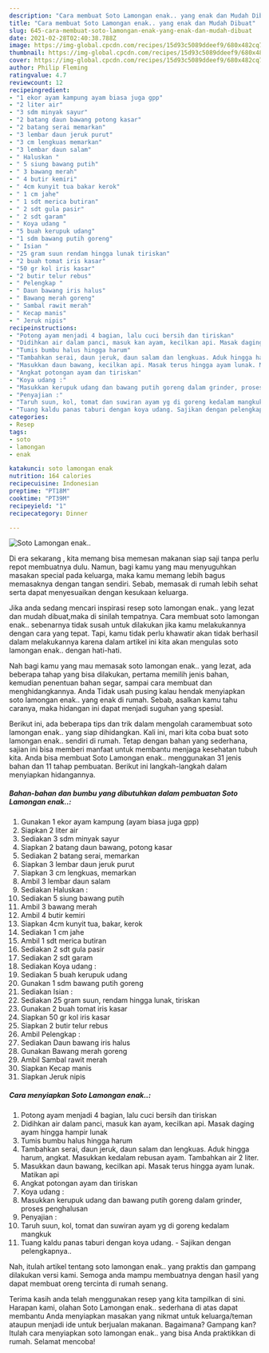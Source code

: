 ```yaml
---
description: "Cara membuat Soto Lamongan enak.. yang enak dan Mudah Dibuat"
title: "Cara membuat Soto Lamongan enak.. yang enak dan Mudah Dibuat"
slug: 645-cara-membuat-soto-lamongan-enak-yang-enak-dan-mudah-dibuat
date: 2021-02-28T02:40:38.788Z
image: https://img-global.cpcdn.com/recipes/15d93c5089ddeef9/680x482cq70/soto-lamongan-enak-foto-resep-utama.jpg
thumbnail: https://img-global.cpcdn.com/recipes/15d93c5089ddeef9/680x482cq70/soto-lamongan-enak-foto-resep-utama.jpg
cover: https://img-global.cpcdn.com/recipes/15d93c5089ddeef9/680x482cq70/soto-lamongan-enak-foto-resep-utama.jpg
author: Philip Fleming
ratingvalue: 4.7
reviewcount: 12
recipeingredient:
- "1 ekor ayam kampung ayam biasa juga gpp"
- "2 liter air"
- "3 sdm minyak sayur"
- "2 batang daun bawang potong kasar"
- "2 batang serai memarkan"
- "3 lembar daun jeruk purut"
- "3 cm lengkuas memarkan"
- "3 lembar daun salam"
- " Haluskan "
- " 5 siung bawang putih"
- " 3 bawang merah"
- " 4 butir kemiri"
- " 4cm kunyit tua bakar kerok"
- " 1 cm jahe"
- " 1 sdt merica butiran"
- " 2 sdt gula pasir"
- " 2 sdt garam"
- " Koya udang "
- "5 buah kerupuk udang"
- "1 sdm bawang putih goreng"
- " Isian "
- "25 gram suun rendam hingga lunak tiriskan"
- "2 buah tomat iris kasar"
- "50 gr kol iris kasar"
- "2 butir telur rebus"
- " Pelengkap "
- " Daun bawang iris halus"
- " Bawang merah goreng"
- " Sambal rawit merah"
- " Kecap manis"
- " Jeruk nipis"
recipeinstructions:
- "Potong ayam menjadi 4 bagian, lalu cuci bersih dan tiriskan"
- "Didihkan air dalam panci, masuk kan ayam, kecilkan api. Masak daging ayam hingga hampir lunak"
- "Tumis bumbu halus hingga harum"
- "Tambahkan serai, daun jeruk, daun salam dan lengkuas. Aduk hingga harum, angkat. Masukkan kedalam rebusan ayam. Tambahkan air 2 liter."
- "Masukkan daun bawang, kecilkan api. Masak terus hingga ayam lunak. Matikan api"
- "Angkat potongan ayam dan tiriskan"
- "Koya udang :"
- "Masukkan kerupuk udang dan bawang putih goreng dalam grinder, proses penghalusan"
- "Penyajian :"
- "Taruh suun, kol, tomat dan suwiran ayam yg di goreng kedalam mangkuk"
- "Tuang kaldu panas taburi dengan koya udang. Sajikan dengan pelengkapnya.."
categories:
- Resep
tags:
- soto
- lamongan
- enak

katakunci: soto lamongan enak 
nutrition: 164 calories
recipecuisine: Indonesian
preptime: "PT18M"
cooktime: "PT39M"
recipeyield: "1"
recipecategory: Dinner

---
```



![Soto Lamongan enak..](https://img-global.cpcdn.com/recipes/15d93c5089ddeef9/680x482cq70/soto-lamongan-enak-foto-resep-utama.jpg)

Di era  sekarang , kita memang bisa memesan makanan siap saji tanpa perlu repot membuatnya dulu. Namun, bagi kamu yang mau menyuguhkan masakan special pada keluarga, maka kamu memang lebih bagus memasaknya dengan tangan sendiri. Sebab, memasak di rumah lebih sehat serta dapat menyesuaikan dengan kesukaan keluarga.

Jika anda sedang mencari inspirasi resep soto lamongan enak.. yang lezat dan mudah dibuat,maka di sinilah tempatnya. Cara membuat soto lamongan enak..  sebenarnya tidak susah untuk dilakukan jika kamu melakukannya dengan cara yang tepat. Tapi, kamu tidak perlu khawatir akan tidak berhasil dalam melakukannya 
karena dalam artikel ini kita akan mengulas soto lamongan enak.. dengan hati-hati.  



Nah bagi kamu yang mau memasak soto lamongan enak.. yang lezat, ada beberapa tahap yang bisa dilakukan, pertama memilih jenis bahan, kemudian penentuan bahan segar, sampai cara membuat dan menghidangkannya. Anda Tidak usah pusing kalau hendak menyiapkan soto lamongan enak.. yang enak di rumah. Sebab, asalkan kamu  tahu caranya, maka hidangan ini dapat menjadi suguhan yang spesial.

Berikut ini, ada beberapa tips dan trik dalam mengolah caramembuat soto lamongan enak.. yang siap dihidangkan. Kali ini, mari kita coba buat soto lamongan enak.. sendiri di rumah. Tetap dengan bahan yang sederhana, sajian ini bisa memberi manfaat untuk membantu menjaga kesehatan tubuh kita. Anda bisa membuat Soto Lamongan enak.. menggunakan 31 jenis bahan dan 11 tahap pembuatan. Berikut ini langkah-langkah dalam menyiapkan hidangannya.

<!--inarticleads1-->

##### Bahan-bahan dan bumbu yang dibutuhkan dalam pembuatan Soto Lamongan enak..:

1. Gunakan 1 ekor ayam kampung (ayam biasa juga gpp)
1. Siapkan 2 liter air
1. Sediakan 3 sdm minyak sayur
1. Siapkan 2 batang daun bawang, potong kasar
1. Sediakan 2 batang serai, memarkan
1. Siapkan 3 lembar daun jeruk purut
1. Siapkan 3 cm lengkuas, memarkan
1. Ambil 3 lembar daun salam
1. Sediakan  Haluskan :
1. Sediakan  5 siung bawang putih
1. Ambil  3 bawang merah
1. Ambil  4 butir kemiri
1. Siapkan  4cm kunyit tua, bakar, kerok
1. Sediakan  1 cm jahe
1. Ambil  1 sdt merica butiran
1. Sediakan  2 sdt gula pasir
1. Sediakan  2 sdt garam
1. Sediakan  Koya udang :
1. Sediakan 5 buah kerupuk udang
1. Gunakan 1 sdm bawang putih goreng
1. Sediakan  Isian :
1. Sediakan 25 gram suun, rendam hingga lunak, tiriskan
1. Gunakan 2 buah tomat iris kasar
1. Siapkan 50 gr kol iris kasar
1. Siapkan 2 butir telur rebus
1. Ambil  Pelengkap :
1. Sediakan  Daun bawang iris halus
1. Gunakan  Bawang merah goreng
1. Ambil  Sambal rawit merah
1. Siapkan  Kecap manis
1. Siapkan  Jeruk nipis




<!--inarticleads2-->

##### Cara menyiapkan Soto Lamongan enak..:

1. Potong ayam menjadi 4 bagian, lalu cuci bersih dan tiriskan
1. Didihkan air dalam panci, masuk kan ayam, kecilkan api. Masak daging ayam hingga hampir lunak
1. Tumis bumbu halus hingga harum
1. Tambahkan serai, daun jeruk, daun salam dan lengkuas. Aduk hingga harum, angkat. Masukkan kedalam rebusan ayam. Tambahkan air 2 liter.
1. Masukkan daun bawang, kecilkan api. Masak terus hingga ayam lunak. Matikan api
1. Angkat potongan ayam dan tiriskan
1. Koya udang :
1. Masukkan kerupuk udang dan bawang putih goreng dalam grinder, proses penghalusan
1. Penyajian :
1. Taruh suun, kol, tomat dan suwiran ayam yg di goreng kedalam mangkuk
1. Tuang kaldu panas taburi dengan koya udang. - Sajikan dengan pelengkapnya..




Nah, itulah artikel tentang  soto lamongan enak..  yang praktis dan gampang dilakukan versi kami. Semoga anda mampu membuatnya dengan hasil yang dapat membuat oreng tercinta di rumah senang. 

Terima kasih anda telah menggunakan resep yang kita tampilkan di sini. Harapan kami, olahan  Soto Lamongan enak.. sederhana di atas dapat membantu Anda menyiapkan masakan yang nikmat untuk keluarga/teman ataupun menjadi ide untuk berjualan makanan. Bagaimana? Gampang kan? Itulah cara menyiapkan soto lamongan enak.. yang bisa Anda praktikkan di rumah. Selamat mencoba!

